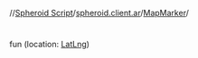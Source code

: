 //[Spheroid Script](../../index.md)/[spheroid.client.ar](../index.md)/[MapMarker](index.md)/[<init>](-init-.md)



# <init>  
 
fun [<init>](-init-.md)(location: [LatLng](../../spheroid/-lat-lng/index.md))  



